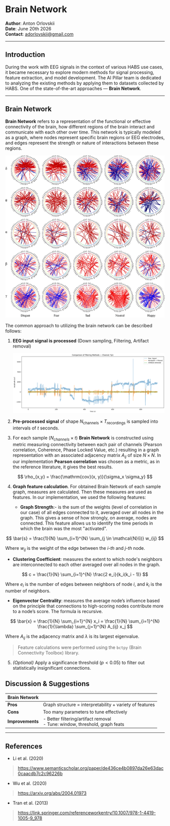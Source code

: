 # Brain Network

**Author**: Anton Orlovskii  
**Date**: June 20th 2026\
**Contact**: adorlovskii@gmail.com

---

## Introduction

During the work with EEG signals in the context of various HABS use cases, it became necessary to explore modern methods for signal processing, feature extraction, and model development. The AI Pillar team is dedicated to analyzing the existing methods by applying them to datasets collected by HABS. One of the state-of-the-art approaches — **Brain Network**.

---

## Brain Network

**Brain Network** refers to a representation of the functional or effective connectivity of the brain, how different regions of the brain interact and communicate with each other over time. This network is typically modeled as a graph, where nodes represent specific brain regions or EEG electrodes, and edges represent the strength or nature of interactions between these regions.

![Brain Network visualization](images/brain-network.jpg)

The common approach to utilizing the brain network can be described follows:

1. **EEG input signal is processed** (Down sampling, Filtering, Artifact removal)

    ![Data pre-processing steps visualization](images/raw_filt_artif.png)

2. **Pre-processed signal** of shape $N_{\text{channels}} \times T_{\text{recordings}}$ is sampled into intervals of $t$ seconds.

3.  For each sample  ($N_{channels} \times t$) **Brain Network** is constructed using metric measuring connectivity between each pair of channels (Pearson correlation, Coherence, Phase Locked Value, etc.) resulting in a graph representation with an associated adjacency matrix $A_{ij}$ of size $N \times N$. In our implementation **Pearson correlation** was chosen as a metric, as in the reference literature, it gives the best results.

   $$
   \rho_{x,y} = \frac{\mathrm{cov}(x, y)}{\sigma_x \sigma_y}
   $$

4. **Graph feature calculation**. For obtained Brain Network of each sample graph, measures are calculated. Then these measures are used as features. In our implementation, we used the following features:

   - **Graph Strength**:- is the sum of the weights (level of correlation in our case) of all edges connected to it, averaged over all nodes in the graph. This gives a sense of how strongly, on average, nodes are connected. This feature allows us to identify the time periods in which the brain was the most "activated".
     
$$
\bar{s} = \frac{1}{N} \sum_{i=1}^{N} \sum_{j \in \mathcal{N}(i)} w_{ij}
$$

 Where $w_{ij}$ is the weight of the edge between the *i-th* and *j-th* node.

   - **Clustering Coefficient**: measures the extent to which node's neighbors  are interconnected to each other averaged over all nodes in the graph.

 $$
 c = \frac{1}{N} \sum_{i=1}^{N} \frac{2 e_i}{k_i(k_i - 1)}
 $$

 Where $e_i$ is the number of edges between neighbors of node *i*, and $k_i$ is the number of neighbors.

   - **Eigenvector Centrality**: measures the average node’s influence based on the principle that connections to high-scoring nodes contribute more to a node’s score. The formula is recursive.

 $$
 \bar{x} = \frac{1}{N} \sum_{i=1}^{N} x_i = \frac{1}{N} \sum_{i=1}^{N} \frac{1}{\lambda} \sum_{j=1}^{N} A_{ij} x_j
 $$

 Where $A_{ij}$ is the adjacency matrix and $\lambda$ is its largest eigenvalue.

> Feature calculations were performed using the `bctpy` (Brain Connectivity Toolbox) library.

5. *(Optional)* Apply a significance threshold ($p < 0.05$) to filter out statistically insignificant connections.


## Discussion & Suggestions

| **Brain Network** |                                                                                  |
|-------------------|----------------------------------------------------------------------------------|
| **Pros**          | Graph structure = interpretability + variety of features                        |
| **Cons**          | Too many parameters to tune effectively                                         |
| **Improvements**  | - Better filtering/artifact removal  <br> - Tune: window, threshold, graph feats |



---

## References

- Li et al. (2020)
> https://www.semanticscholar.org/paper/de436ce4b0897da26e63dac0caacdb7c2c96226b 
- Wu et al. (2020)
> https://arxiv.org/abs/2004.01973
- Tran et al. (2013)
> https://link.springer.com/referenceworkentry/10.1007/978-1-4419-1005-9_978

